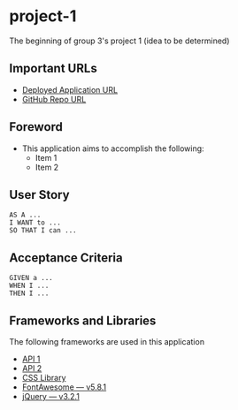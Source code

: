 # project-1
The beginning of group 3's project 1 (idea to be determined)

## Important URLs

* [Deployed Application URL](https://candracodes.github.io/project-1/) 
* [GitHub Repo URL](#)

## Foreword

* This application aims to accomplish the following:
    * Item 1
    * Item 2

## User Story

```
AS A ...
I WANT to ...
SO THAT I can ...
```

## Acceptance Criteria

```
GIVEN a ...
WHEN I ... 
THEN I ... 
```


## Frameworks and Libraries
The following frameworks are used in this application

* [API 1](#) 
* [API 2](#) 
* [CSS Library](#) 
* [FontAwesome — v5.8.1](https://fontawesome.com/v5.15/how-to-use/on-the-web/referencing-icons/basic-use)
* [jQuery — v3.2.1](https://api.jquery.com/)





